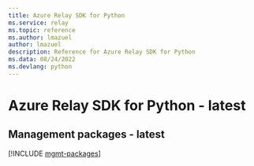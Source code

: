 ```yaml
---
title: Azure Relay SDK for Python
ms.service: relay
ms.topic: reference
ms.author: lmazuel
author: lmazuel
description: Reference for Azure Relay SDK for Python
ms.data: 08/24/2022
ms.devlang: python
---
```

# Azure Relay SDK for Python - latest

## Management packages - latest
[!INCLUDE [mgmt-packages](relay-mgmt-index.md)]
